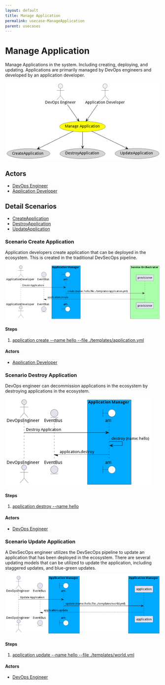 ```yaml
---
layout: default
title: Manage Application
permalink: usecase-ManageApplication
parent: usecases
---
```

# Manage Application

Manage Applications in the system. Including creating, deploying, and updating. Applications are primarily managed by DevOps engineers and developed by an application developer.

![Activities Diagram](./Activities.png)

## Actors

* [DevOps Engineer](actor-devops)
* [Application Developer](actor-applicationdeveloper)











## Detail Scenarios

* [CreateApplication](#scenario-CreateApplication)
* [DestroyApplication](#scenario-DestroyApplication)
* [UpdateApplication](#scenario-UpdateApplication)



### Scenario Create Application

Application developers create application that can be deployed in the ecosystem. This is created in the traditional DevSecOps pipeline.

![Scenario CreateApplication](./CreateApplication.png)

#### Steps
1. [application create --name hello --file ./templates/application.yml](#action-application-create)

#### Actors

* [Application Developer](actor-applicationdeveloper)



### Scenario Destroy Application

DevOps engineer can decommission applications in the ecosystem by destroying applications in the ecosystem.

![Scenario DestroyApplication](./DestroyApplication.png)

#### Steps
1. [application destroy --name hello](#action-application-destroy)

#### Actors

* [DevOps Engineer](actor-devops)



### Scenario Update Application

A DevSecOps engineer utilizes the DevSecOps pipeline to update an application that has been deployed in the ecosystem. There are several updating models that can be utilized to update the application, including staggered updates, and blue-green updates.

![Scenario UpdateApplication](./UpdateApplication.png)

#### Steps
1. [application update --name hello --file ./templates/world.yml](#action-application-update)

#### Actors

* [DevOps Engineer](actor-devops)




